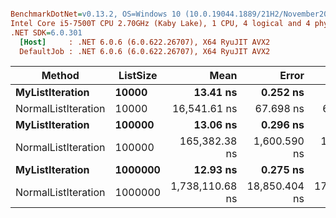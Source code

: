 ``` ini

BenchmarkDotNet=v0.13.2, OS=Windows 10 (10.0.19044.1889/21H2/November2021Update)
Intel Core i5-7500T CPU 2.70GHz (Kaby Lake), 1 CPU, 4 logical and 4 physical cores
.NET SDK=6.0.301
  [Host]     : .NET 6.0.6 (6.0.622.26707), X64 RyuJIT AVX2
  DefaultJob : .NET 6.0.6 (6.0.622.26707), X64 RyuJIT AVX2


```
|              Method | ListSize |            Mean |         Error |        StdDev |   Gen0 | Allocated |
|-------------------- |--------- |----------------:|--------------:|--------------:|-------:|----------:|
|     **MyListIteration** |    **10000** |        **13.41 ns** |      **0.252 ns** |      **0.300 ns** | **0.0153** |      **48 B** |
| NormalListIteration |    10000 |    16,541.61 ns |     67.698 ns |     63.324 ns |      - |         - |
|     **MyListIteration** |   **100000** |        **13.06 ns** |      **0.296 ns** |      **0.277 ns** | **0.0153** |      **48 B** |
| NormalListIteration |   100000 |   165,382.38 ns |  1,600.590 ns |  1,497.193 ns |      - |         - |
|     **MyListIteration** |  **1000000** |        **12.93 ns** |      **0.275 ns** |      **0.452 ns** | **0.0153** |      **48 B** |
| NormalListIteration |  1000000 | 1,738,110.68 ns | 18,850.404 ns | 17,632.680 ns |      - |       1 B |
